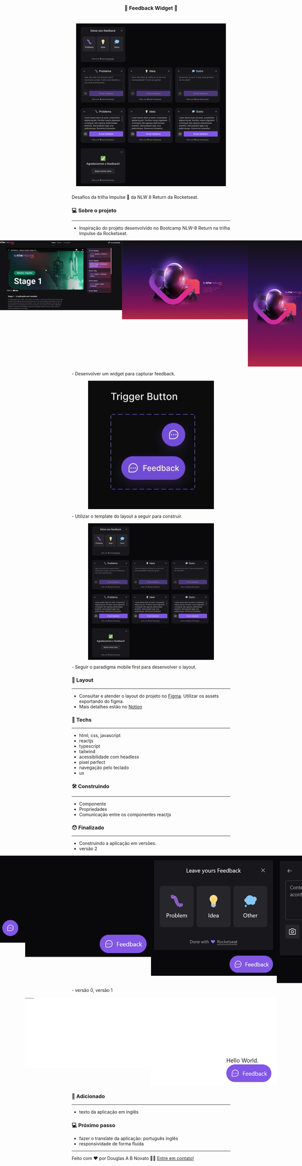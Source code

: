 <h3 align="center"> 
	🚧 Feedback Widget 🚀
</h3> 

<h1 align="center">
    <img alt="Um widget para deixar feedback" title="#Feedback Widget" src="./.github/template-1-completo.jpg" />
</h1>

Desafios da trilha Impulse 💜 da NLW 8 Return da Rocketseat.

### 💻 Sobre o projeto

---

- Inspiração do projeto desenvolvido no Bootcamp NLW-8 Return na trilha Impulse da Rocketseat.
<p align="center" style="display: flex; align-items: flex-start; justify-content: center;">
  <img alt="Um widget para deixar feedback" title="#Feedback Widget" src="./.github/NLW-return-bootcamp.jpg" width="400px"/>
  <img alt="Um widget para deixar feedback" title="#Feedback Widget" src="./.github/NLW-return-desktop.png"  width="400px"/>
  <img alt="Um widget para deixar feedback" title="#Feedback Widget" src="./.github/NLW-return-mobile.png"  height="400px"/>
</p>
- Desenvolver um widget para capturar feedback.
<p align="center" style="display: flex; align-items: flex-start; justify-content: center;">
  <img alt="Um widget para deixar feedback" title="#Feedback Widget" src="./.github/template-2-feedback-widget.jpg"  width="400px"/>
</p>
- Utilizar o template do layout a seguir para construir.
<p align="center" style="display: flex; align-items: flex-start; justify-content: center;">
  <img alt="Um widget para deixar feedback" title="#Feedback Widget" src="./.github/template-1-completo.jpg" width="400px"/>
</p>
- Seguir o paradigma mobile first para desenvolver o layout.

### 🚀 Layout

---

- Consultar e atender o layout do projeto no [Figma](https://www.figma.com/community/file/1102912516166573468). Utilizar os assets exportando do figma. 
- Mais detalhes estão no [Notion](https://efficient-sloth-d85.notion.site/NLW-Return-4e1cf60ece8f42d08254810f7bb14401)

### 🚀 Techs

---

- html, css, javascript
- reactjs
- typescript
- tailwind
- acessibilidade com headless
- pixel perfect
- navegação pelo teclado
- ux

### 🛠 Construindo
 
---

- Componente
- Propriedades
- Comunicação entre os componentes reactjs

### 😯 Finalizado 

---

- Construindo a aplicação em versões.
- versão 2
<p align="center" style="display: flex; align-items: flex-start; justify-content: center;">
  <img alt="Um widget para deixar feedback" title="#Feedback Widget" src="./.github/modo-2-1.jpg" width="400px"/>
  <img alt="Hover no widget mostra o texto feedback" title="#Feedback Widget" src="./.github/modo-2-2.jpg" width="400px"/>
  <img alt="O widget mostra os tipos de feedback possíveis" title="#Feedback Widget" src="./.github/modo-2-3.jpg" width="400px"/>
  <img alt="Dentro do widget para escrever e printar tela" title="#Feedback Widget" src="./.github/modo-2-4.jpg" width="400px"/>
</p>
- versão 0, versão 1
<p align="center" style="display: flex; align-items: flex-start; justify-content: center;">
  <img alt="Um widget para deixar feedback" title="#Feedback Widget" src="./.github/modo-0.jpg" width="400px"/>
  <img alt="Um widget para deixar feedback" title="#Feedback Widget" src="./.github/modo-1.png" width="400px"/>
</p>

### 🧭 Adicionado

---

- texto da aplicação em inglês

### 💻 Próximo passo

- fazer o translate da aplicação: português inglês
- responsividade de forma fluída

---  

Feito com ❤️ por Douglas A B Novato 👋🏽 [Entre em contato!](https://www.linkedin.com/in/douglasabnovato/)
